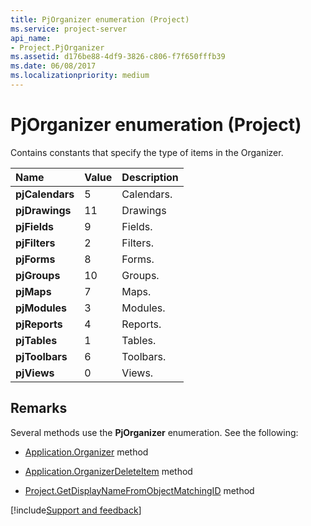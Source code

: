 ```yaml
---
title: PjOrganizer enumeration (Project)
ms.service: project-server
api_name:
- Project.PjOrganizer
ms.assetid: d176be88-4df9-3826-c806-f7f650fffb39
ms.date: 06/08/2017
ms.localizationpriority: medium
---
```



# PjOrganizer enumeration (Project)

Contains constants that specify the type of items in the Organizer.



|Name|Value|Description|
|:-----|:-----|:-----|
|**pjCalendars**|5|Calendars.|
|**pjDrawings**|11|Drawings|
|**pjFields**|9|Fields.|
|**pjFilters**|2|Filters.|
|**pjForms**|8|Forms.|
|**pjGroups**|10|Groups.|
|**pjMaps**|7|Maps.|
|**pjModules**|3|Modules.|
|**pjReports**|4|Reports.|
|**pjTables**|1|Tables.|
|**pjToolbars**|6|Toolbars.|
|**pjViews**|0|Views.|

## Remarks

Several methods use the **PjOrganizer** enumeration. See the following:


- [Application.Organizer](Project.Application.Organizer.md) method
    
- [Application.OrganizerDeleteItem](Project.Application.OrganizerDeleteItem.md) method
    
- [Project.GetDisplayNameFromObjectMatchingID](Project.Project.GetDisplayNameFromObjectMatchingID.md) method

[!include[Support and feedback](~/includes/feedback-boilerplate.md)]